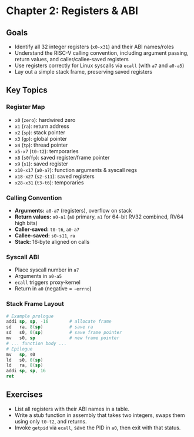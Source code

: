 # Chapter 2: Registers & ABI

## Goals

- Identify all 32 integer registers (`x0-x31`) and their ABI names/roles
- Understand the RISC-V calling convention, including argument passing, return values, and caller/callee‐saved registers
- Use registers correctly for Linux syscalls via `ecall` (with `a7` and `a0-a5`)
- Lay out a simple stack frame, preserving saved registers

## Key Topics

### Register Map

- `x0` (`zero`): hardwired zero
- `x1` (`ra`): return address
- `x2` (`sp`): stack pointer
- `x3` (`gp`): global pointer
- `x4` (`tp`): thread pointer
- `x5-x7` (`t0-t2`): temporaries
- `x8` (`s0`/`fp`): saved register/frame pointer
- `x9` (`s1`): saved register
- `x10-x17` (`a0-a7`): function arguments & syscall regs
- `x18-x27` (`s2-s11`): saved registers
- `x28-x31` (`t3-t6`): temporaries

### Calling Convention

- **Arguments:** `a0-a7` (registers), overflow on stack
- **Return values:** `a0-a1` (`a0` primary, `a1` for 64-bit RV32 combined, RV64 high bits)
- **Caller-saved:** `t0-t6`, `a0-a7`
- **Callee-saved:** `s0-s11`, `ra`
- **Stack:** 16‑byte aligned on calls

### Syscall ABI

- Place syscall number in `a7`
- Arguments in `a0-a5`
- `ecall` triggers proxy‑kernel
- Return in `a0` (negative = `-errno`)

### Stack Frame Layout

```S
# Example prologue
addi sp, sp, -16        # allocate frame
sd   ra, 8(sp)          # save ra
sd   s0, 0(sp)          # save frame pointer
mv   s0, sp             # new frame pointer
# ... function body ...
# Epilogue
mv   sp, s0
ld   s0, 0(sp)
ld   ra, 8(sp)
addi sp, sp, 16
ret
```

## Exercises

- List all registers with their ABI names in a table.
- Write a stub function in assembly that takes two integers, swaps them using only `t0-t2`, and returns.
- Invoke `getpid` via `ecall`, save the PID in `a0`, then exit with that status.
